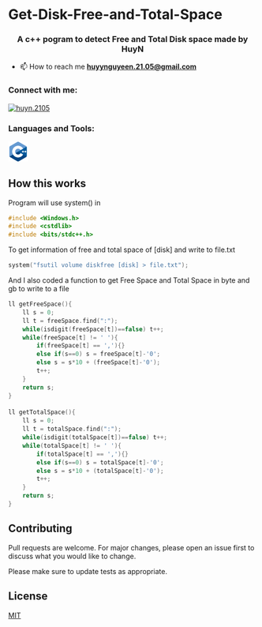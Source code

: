 # Get-Disk-Free-and-Total-Space
<h3 align="center">A c++ pogram to detect Free and Total Disk space made by HuyN</h3>

- 📫 How to reach me **huyynguyeen.21.05@gmail.com**

<h3 align="left">Connect with me:</h3>
<p align="left">
<a href="https://fb.com/huyn.2105" target="blank"><img align="center" src="https://raw.githubusercontent.com/rahuldkjain/github-profile-readme-generator/master/src/images/icons/Social/facebook.svg" alt="huyn.2105" height="30" width="40" /></a>
</p>

<h3 align="left">Languages and Tools:</h3>
<p align="left"> <a href="https://www.w3schools.com/cpp/" target="_blank" rel="noreferrer"> <img src="https://raw.githubusercontent.com/devicons/devicon/master/icons/cplusplus/cplusplus-original.svg" alt="cplusplus" width="40" height="40"/> </a> </p>

## How this works
Program will use system() in

```cpp
#include <Windows.h>
#include <cstdlib>
#include <bits/stdc++.h>
```
To get information of free and total space of [disk] and write to file.txt
```cpp
system("fsutil volume diskfree [disk] > file.txt");
```
And I also coded a function to get Free Space and Total Space in byte and gb to write to a file
```cpp
ll getFreeSpace(){
    ll s = 0;
    ll t = freeSpace.find(":");
    while(isdigit(freeSpace[t])==false) t++;
    while(freeSpace[t] != ' '){
        if(freeSpace[t] == ','){}
        else if(s==0) s = freeSpace[t]-'0';
        else s = s*10 + (freeSpace[t]-'0');
        t++;
    }
    return s;
}

ll getTotalSpace(){
    ll s = 0;
    ll t = totalSpace.find(":");
    while(isdigit(totalSpace[t])==false) t++;
    while(totalSpace[t] != ' '){
        if(totalSpace[t] == ','){}
        else if(s==0) s = totalSpace[t]-'0';
        else s = s*10 + (totalSpace[t]-'0');
        t++;
    }
    return s;
}
```

## Contributing
Pull requests are welcome. For major changes, please open an issue first to discuss what you would like to change.

Please make sure to update tests as appropriate.

## License
[MIT](https://choosealicense.com/licenses/mit/)
